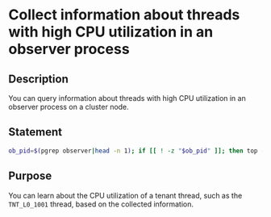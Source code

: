 # Collect information about threads with high CPU utilization in an observer process

## Description

You can query information about threads with high CPU utilization in an observer process on a cluster node.

## Statement

```bash
ob_pid=$(pgrep observer|head -n 1); if [[ ! -z "$ob_pid" ]]; then top -H -b -n 2 -d 5 -p "$ob_pid" | tail -n +2 | grep "^top -" -A36 ; fi
```

## Purpose

You can learn about the CPU utilization of a tenant thread, such as the `TNT_L0_1001` thread, based on the collected information.
